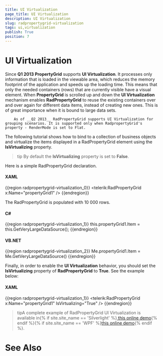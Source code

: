 ```yaml
---
title: UI Virtualization
page_title: UI Virtualization
description: UI Virtualization
slug: radpropertygrid-virtualization
tags: ui,virtualization
publish: True
position: 7
---
```


# UI Virtualization



Since __Q1 2013 PropertyGrid__ supports __UI Virtualization__. It processes only information that is loaded in the viewable area, which reduces the memory footprint of the application and speeds up the loading time. This means that only the needed containers (rows) that are currently visible have a visual element. When __PropertyGrid__ is scrolled up and down 
       the __UI Virtualization__ mechanism enables __RadPropertyGrid__ to reuse the existing containers over and over again for different data items, instead of creating new ones. This is of great importance when it is bound to large data sets.
      

>
        As of __Q2 2013__ RadPropertyGrid supports UI Virtualization for grouping scenarios. It is supported only when RadpropertyGrid's property - RenderMode is set to Flat.
      

The following tutorial shows how to bind to a collection of business objects and virtualize the items displayed in a RadPropertyGrid element using the __IsVirtualizing__ property.
      

>tip
        By default the __IsVirtualizing__ property is set to __False__.
      

Here is a simple RadPropertyGrid declaration.

#### __XAML__

{{region radpropertygrid-virtualization_0}}
	<telerik:RadPropertyGrid x:Name="propertyGrid1" />
	{{endregion}}



The RadPropertyGrid is populated with 10 000 rows.

#### __C#__

{{region radpropertygrid-virtualization_1}}
	this.propertyGrid1.Item = this.GetVeryLargeDataSource();
	{{endregion}}



#### __VB.NET__

{{region radpropertygrid-virtualization_2}}
	    Me.propertyGrid1.Item = Me.GetVeryLargeDataSource()
	{{endregion}}



Finally, in order to enable the __UI Virtualization__ behavior, you should set the __IsVirtualizing__ property of __RadPropertyGrid__ to __True__. See the example below:
      

#### __XAML__

{{region radpropertygrid-virtualization_1}}
	<telerik:RadPropertyGrid x:Name="propertyGrid1" IsVirtualizing="True" />
	{{endregion}}



>tipA complete example of RadPropertyGrid UI Virtualization is available in{% if site.site_name == 'Silverlight' %}[ this online demo](
              http://demos.telerik.com/silverlight/#PropertyGrid/Virtualization
            ){% endif %}{% if site.site_name == 'WPF' %}[this online demo](
              http://demos.telerik.com/wpf/#PropertyGrid/Virtualization
            ){% endif %}.
      

# See Also
